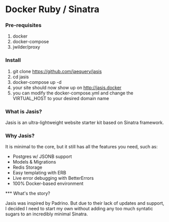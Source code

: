 # Docker Ruby / Sinatra 

### Pre-requisites

1) docker
2) docker-compose
3) jwilder/proxy

### Install

1) git clone https://github.com/jaequery/jasis
2) cd jasis
3) docker-compose up -d
4) your site should now show up on http://jasis.docker
5) you can modify the docker-compose.yml and change the VIRTUAL_HOST to your desired domain name

### What is Jasis?

Jasis is an ultra-lightweight website starter kit based on Sinatra framework.

### Why Jasis?

It is minimal to the core, but it still has all the features you need, such as:

* Postgres w/ JSONB support
* Models & Migrations
* Redis Storage
* Easy templating with ERB
* Live error debugging with BetterErrors
* 100% Docker-based environment

*** What's the story?

Jasis was inspired by Padrino. But due to their lack of updates and support, I decided I need to start my own without adding any too much syntatic sugars to an incredibly minimal Sinatra.